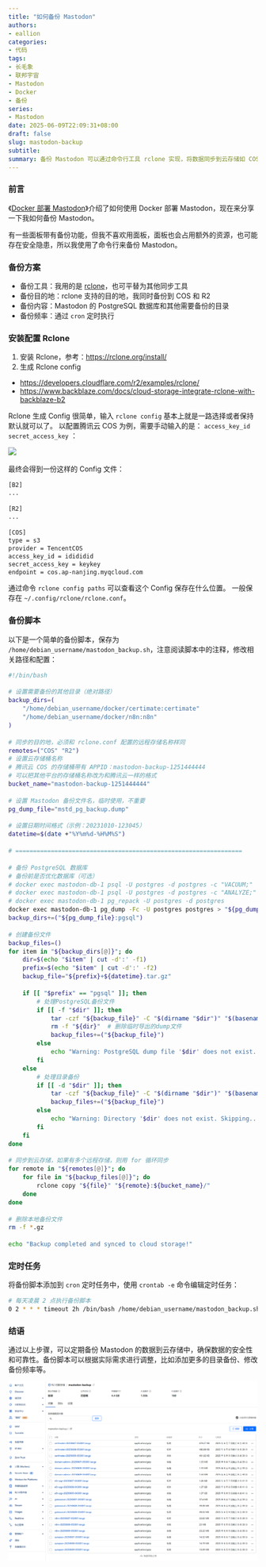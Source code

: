 ```yaml
---
title: "如何备份 Mastodon"
authors:
- eallion
categories:
- 代码
tags:
- 长毛象
- 联邦宇宙
- Mastodon
- Docker
- 备份
series:
- Mastodon
date: 2025-06-09T22:09:31+08:00
draft: false
slug: mastodon-backup
subtitle:
summary: 备份 Mastodon 可以通过命令行工具 rclone 实现，将数据同步到云存储如 COS 和 R2。首先安装并配置 rclone，生成配置文件后编写备份脚本，包括 PostgreSQL 数据库和其他目录的备份。使用 cron 定时任务每天自动执行该脚本，并定期验证备份完整性以确保数据安全。此方法避免了面板带来的资源占用和潜在安全隐患，同时可以根据需求灵活调整备份内容和频率，实现高效可靠的数据保护。
---
```


### 前言

《[Docker 部署 Mastodon](https://www.eallion.com/docker-deploy-mastodon/)》介绍了如何使用 Docker 部署 Mastodon，现在来分享一下我如何备份 Mastodon。

有一些面板带有备份功能，但我不喜欢用面板，面板也会占用额外的资源，也可能存在安全隐患，所以我使用了命令行来备份 Mastodon。

### 备份方案

- 备份工具：我用的是 [rclone](https://rclone.org/)，也可平替为其他同步工具
- 备份目的地：rclone 支持的目的地，我同时备份到 COS 和 R2
- 备份内容：Mastodon 的 PostgreSQL 数据库和其他需要备份的目录
- 备份频率：通过 `cron` 定时执行

### 安装配置 Rclone

1. 安装 Rclone，参考：<https://rclone.org/install/>
2. 生成 Rclone config

- https://developers.cloudflare.com/r2/examples/rclone/
- https://www.backblaze.com/docs/cloud-storage-integrate-rclone-with-backblaze-b2

Rclone 生成 Config 很简单，输入 `rclone config` 基本上就是一路选择或者保持默认就可以了。
以配置腾讯云 COS 为例，需要手动输入的是： `access_key_id` `secret_access_key` ：

![](/assets/images/posts/2023/07/rclone_config.gif)

最终会得到一份这样的 Config 文件：

```config
[B2]
...

[R2]
...

[COS]
type = s3
provider = TencentCOS
access_key_id = idididid
secret_access_key = keykey
endpoint = cos.ap-nanjing.myqcloud.com
```

通过命令 `rclone config paths` 可以查看这个 Config 保存在什么位置。
一般保存在 `~/.config/rclone/rclone.conf`。

### 备份脚本

以下是一个简单的备份脚本，保存为 `/home/debian_username/mastodon_backup.sh`，注意阅读脚本中的注释，修改相关路径和配置：

```bash
#!/bin/bash

# 设置需要备份的其他目录（绝对路径）
backup_dirs=(
	"/home/debian_username/docker/certimate:certimate"
	"/home/debian_username/docker/n8n:n8n"
)

# 同步的目的地，必须和 rclone.conf 配置的远程存储名称样同
remotes=("COS" "R2")
# 设置云存储桶名称
# 腾讯云 COS 的存储桶带有 APPID：mastodon-backup-1251444444
# 可以把其他平台的存储桶名称改为和腾讯云一样的格式
bucket_name="mastodon-backup-1251444444"

# 设置 Mastodon 备份文件名，临时使用，不重要
pg_dump_file="mstd_pg_backup.dump"

# 设置日期时间格式（示例：20231010-123045）
datetime=$(date +"%Y%m%d-%H%M%S")

# ================================================================

# 备份 PostgreSQL 数据库
# 备份前是否优化数据库（可选）
# docker exec mastodon-db-1 psql -U postgres -d postgres -c "VACUUM;"
# docker exec mastodon-db-1 psql -U postgres -d postgres -c "ANALYZE;"
# docker exec mastodon-db-1 pg_repack -U postgres -d postgres
docker exec mastodon-db-1 pg_dump -Fc -U postgres postgres > "${pg_dump_file}"
backup_dirs+=("${pg_dump_file}:pgsql")

# 创建备份文件
backup_files=()
for item in "${backup_dirs[@]}"; do
	dir=$(echo "$item" | cut -d':' -f1)
	prefix=$(echo "$item" | cut -d':' -f2)
	backup_file="${prefix}+${datetime}.tar.gz"

	if [[ "$prefix" == "pgsql" ]]; then
		# 处理PostgreSQL备份文件
		if [[ -f "$dir" ]]; then
			tar -czf "${backup_file}" -C "$(dirname "$dir")" "$(basename "$dir")"
			rm -f "${dir}"  # 删除临时导出的dump文件
			backup_files+=("${backup_file}")
		else
			echo "Warning: PostgreSQL dump file '$dir' does not exist. Skipping..."
		fi
	else
		# 处理目录备份
		if [[ -d "$dir" ]]; then
			tar -czf "${backup_file}" -C "$(dirname "$dir")" "$(basename "$dir")"
			backup_files+=("${backup_file}")
		else
			echo "Warning: Directory '$dir' does not exist. Skipping..."
		fi
	fi
done

# 同步到云存储，如果有多个远程存储，则用 for 循环同步
for remote in "${remotes[@]}"; do
	for file in "${backup_files[@]}"; do
		rclone copy "${file}" "${remote}:${bucket_name}/"
	done
done

# 删除本地备份文件
rm -f *.gz

echo "Backup completed and synced to cloud storage!"
```

### 定时任务

将备份脚本添加到 `cron` 定时任务中，使用 `crontab -e` 命令编辑定时任务：

```bash
# 每天凌晨 2 点执行备份脚本
0 2 * * * timeout 2h /bin/bash /home/debian_username/mastodon_backup.sh >> /home/debian_username/mastodon_backup.log 2>&1
```

### 结语

通过以上步骤，可以定期备份 Mastodon 的数据到云存储中，确保数据的安全性和可靠性。备份脚本可以根据实际需求进行调整，比如添加更多的目录备份、修改备份频率等。

![](cloudflare-r2-backup.png)
